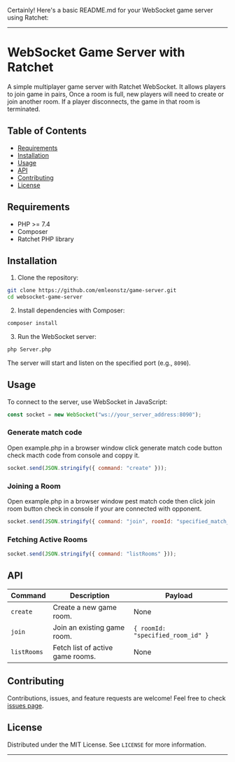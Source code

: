 Certainly! Here's a basic README.md for your WebSocket game server using Ratchet:

---

# WebSocket Game Server with Ratchet

A simple multiplayer game server with Ratchet WebSocket. It allows players to join game in pairs, Once a room is full, new players will need to create or join another room. If a player disconnects, the game in that room is terminated.

## Table of Contents

- [Requirements](#requirements)
- [Installation](#installation)
- [Usage](#usage)
- [API](#api)
- [Contributing](#contributing)
- [License](#license)

## Requirements

- PHP >= 7.4
- Composer
- Ratchet PHP library

## Installation

1. Clone the repository:

```bash
git clone https://github.com/emleonstz/game-server.git
cd websocket-game-server
```

2. Install dependencies with Composer:

```bash
composer install
```

3. Run the WebSocket server:

```bash
php Server.php
```

The server will start and listen on the specified port (e.g., `8090`).

## Usage

To connect to the server, use WebSocket in JavaScript:

```javascript
const socket = new WebSocket("ws://your_server_address:8090");
```

### Generate match code

Open example.php in a browser window click generate match code button check macth code from console and coppy it.

```javascript
socket.send(JSON.stringify({ command: "create" }));
```

### Joining a Room

Open example.php in a  browser window pest match code then click join room button check in console if your are connected with opponent.

```javascript
socket.send(JSON.stringify({ command: "join", roomId: "specified_match_code" }));
```

### Fetching Active Rooms

```javascript
socket.send(JSON.stringify({ command: "listRooms" }));
```

## API

| Command     | Description                      | Payload                          |
|-------------|----------------------------------|----------------------------------|
| `create`    | Create a new game room.          | None                             |
| `join`      | Join an existing game room.      | `{ roomId: "specified_room_id" }`|
| `listRooms` | Fetch list of active game rooms. | None                             |

## Contributing

Contributions, issues, and feature requests are welcome! Feel free to check [issues page](#).

## License

Distributed under the MIT License. See `LICENSE` for more information.

---